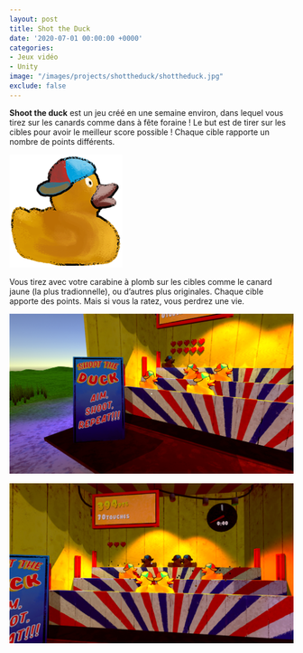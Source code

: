 ```yaml
---
layout: post
title: Shot the Duck
date: '2020-07-01 00:00:00 +0000'
categories:
- Jeux vidéo
- Unity
image: "/images/projects/shottheduck/shottheduck.jpg"
exclude: false
---
```


**Shoot the duck** est un jeu créé en une semaine environ, dans lequel vous tirez sur les canards comme dans à fête foraine ! Le but est de tirer sur les cibles pour avoir le meilleur score possible ! Chaque cible rapporte un nombre de points différents.

![](/images/projects/shottheduck/duck.png)

Vous tirez avec votre carabine à plomb sur les cibles comme le canard jaune (la plus tradionnelle), ou d’autres plus originales.
Chaque cible apporte des points. Mais si vous la ratez, vous perdrez une vie.

![](/images/projects/shottheduck/shot-the-duck1.png)

![](/images/projects/shottheduck/shot-the-duck2.png)

